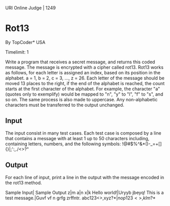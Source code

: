 URI Online Judge | 1249

# Rot13

By TopCoder*  USA

Timelimit: 1

Write a program that receives a secret message, and returns this coded message. The message is encrypted with a cipher called rot13. Rot13 works as follows, for each letter is assigned an index, based on its position in the alphabet. a = 1, b = 2, c = 3, ..., z = 26. Each letter of the message should be moved 13 places to the right, if the end of the alphabet is reached, the count starts at the first character of the alphabet. For example, the character "a" (quotes only to exemplify) would be mapped to "n", "y" to "l", "f" to "s", and so on. The same process is also made to uppercase. Any non-alphabetic characters must be transferred to the output unchanged.

## Input

The input consist in many test cases. Each test case is composed by a line that contains a message with at least 1 up to 50 characters including, containing letters, numbers, and the following symbols: !@#$%^&*()-_=+[]{}|;':,./<>?"

## Output

For each line of input, print a line in the output with the message encoded in the rot13 method.

Sample Input|	Sample Output
z|m
a|n
x|k
Hello world!|Uryyb jbeyq!
This is a test message.|Guvf vf n grfg zrffntr.
abc123<>,xyz?*$|nop123<>,klm?*$